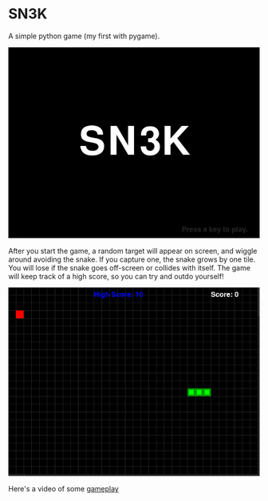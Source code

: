 # SN3K
A simple python game (my first with pygame).

![title_screen](https://raw.githubusercontent.com/scott-robbins/Sn3k/master/title.png)

After you start the game, a random target will appear on screen, and wiggle around avoiding the snake.
If you capture one, the snake grows by one tile. You will lose if the snake goes off-screen or collides
with itself. The game will keep track of a high score, so you can try and outdo yourself!

![game](https://raw.githubusercontent.com/scott-robbins/Sn3k/master/game.png)

Here's a video of some [gameplay](https://www.youtube.com/watch?v=TG4xyBUSPMQ)